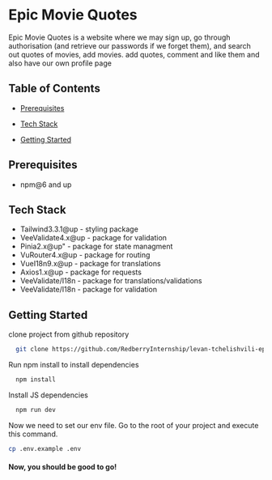 # Epic Movie Quotes

Epic Movie Quotes is a website where we may sign up, go through authorisation (and retrieve our passwords if we forget them), and search out quotes of movies, add movies. add quotes, comment and like them and also have our own profile page

## Table of Contents

- [Prerequisites](#prerequisites)

- [Tech Stack](#tech-stack)

- [Getting Started](#getting-started)

## Prerequisites

- npm@6 and up

## Tech Stack

- Tailwind3.3.1@up - styling package
- VeeValidate4.x@up - package for validation
- Pinia2.x@up" - package for state managment
- VuRouter4.x@up - package for routing
- VueI18n9.x@up - package for translations
- Axios1.x@up - package for requests
- VeeValidate/I18n - package for translations/validations
- VeeValidate/I18n - package for validation

## Getting Started

clone project from github repository

```bash
  git clone https://github.com/RedberryInternship/levan-tchelishvili-epic-movie-quotes-front
```

Run npm install to install dependencies

```bash
  npm install
```

Install JS dependencies

```bash
  npm run dev
```

Now we need to set our env file. Go to the root of your project and execute this command.

```bash
cp .env.example .env
```

#### Now, you should be good to go!
